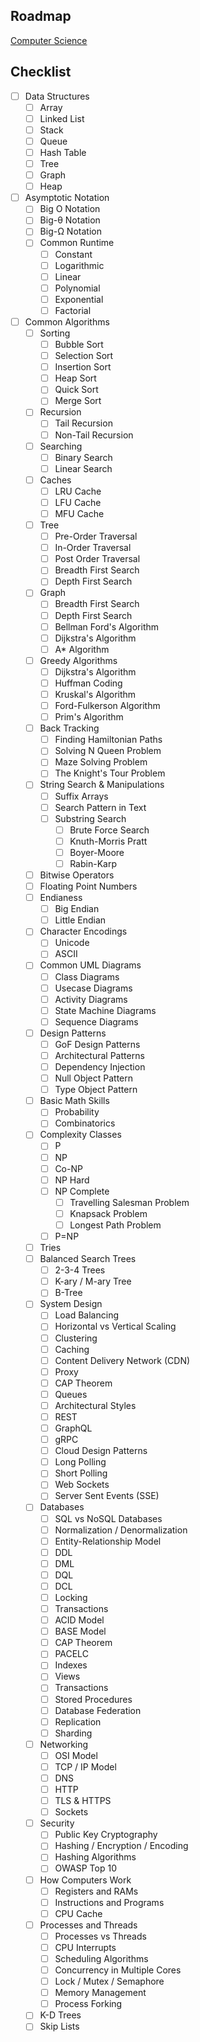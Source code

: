 ## Roadmap
[Computer Science](https://roadmap.sh/computer-science)

## Checklist
- [ ] Data Structures
	- [ ] Array
	- [ ] Linked List
	- [ ] Stack
	- [ ] Queue
	- [ ] Hash Table
	- [ ] Tree
	- [ ] Graph
	- [ ] Heap
- [ ] Asymptotic Notation
	- [ ] Big O Notation
	- [ ] Big-θ Notation
	- [ ] Big-Ω Notation
	- [ ] Common Runtime
		- [ ] Constant
		- [ ] Logarithmic
		- [ ] Linear
		- [ ] Polynomial
		- [ ] Exponential
		- [ ] Factorial
- [ ] Common Algorithms
	- [ ] Sorting
		- [ ] Bubble Sort
		- [ ] Selection Sort
		- [ ] Insertion Sort
		- [ ] Heap Sort
		- [ ] Quick Sort
		- [ ] Merge Sort
	- [ ] Recursion
		- [ ] Tail Recursion
		- [ ] Non-Tail Recursion
	- [ ] Searching
		- [ ] Binary Search
		- [ ] Linear Search
	- [ ] Caches
		- [ ] LRU Cache
		- [ ] LFU Cache
		- [ ] MFU Cache
	- [ ] Tree
		- [ ] Pre-Order Traversal
		- [ ] In-Order Traversal
		- [ ] Post Order Traversal
		- [ ] Breadth First Search
		- [ ] Depth First Search
	- [ ] Graph
		- [ ] Breadth First Search
		- [ ] Depth First Search
		- [ ] Bellman Ford's Algorithm
		- [ ] Dijkstra's Algorithm
		- [ ] A* Algorithm
	- [ ] Greedy Algorithms
		- [ ] Dijkstra's Algorithm
		- [ ] Huffman Coding
		- [ ] Kruskal's Algorithm
		- [ ] Ford-Fulkerson Algorithm
		- [ ] Prim's Algorithm
	- [ ] Back Tracking
		- [ ] Finding Hamiltonian Paths
		- [ ] Solving N Queen Problem
		- [ ] Maze Solving Problem
		- [ ] The Knight's Tour Problem
	- [ ] String Search & Manipulations
		- [ ] Suffix Arrays
		- [ ] Search Pattern in Text
		- [ ] Substring Search
			- [ ] Brute Force Search
			- [ ] Knuth-Morris Pratt
			- [ ] Boyer-Moore
			- [ ] Rabin-Karp
	- [ ] Bitwise Operators
	- [ ] Floating Point Numbers
	- [ ] Endianess
		- [ ] Big Endian
		- [ ] Little Endian
	- [ ] Character Encodings
		- [ ] Unicode
		- [ ] ASCII
	- [ ] Common UML Diagrams
		- [ ] Class Diagrams
		- [ ] Usecase Diagrams
		- [ ] Activity Diagrams
		- [ ] State Machine Diagrams
		- [ ] Sequence Diagrams
	- [ ] Design Patterns
		- [ ] GoF Design Patterns
		- [ ] Architectural Patterns
		- [ ] Dependency Injection
		- [ ] Null Object Pattern
		- [ ] Type Object Pattern
	- [ ] Basic Math Skills
		- [ ] Probability
		- [ ] Combinatorics
	- [ ] Complexity Classes
		- [ ] P
		- [ ] NP
		- [ ] Co-NP
		- [ ] NP Hard
		- [ ] NP Complete
			- [ ] Travelling Salesman Problem
			- [ ] Knapsack Problem
			- [ ] Longest Path Problem
		- [ ] P=NP
	- [ ] Tries
	- [ ] Balanced Search Trees
		- [ ] 2-3-4 Trees
		- [ ] K-ary / M-ary Tree
		- [ ] B-Tree
	- [ ] System Design
		- [ ] Load Balancing
		- [ ] Horizontal vs Vertical Scaling
		- [ ] Clustering
		- [ ] Caching
		- [ ] Content Delivery Network (CDN)
		- [ ] Proxy
		- [ ] CAP Theorem
		- [ ] Queues
		- [ ] Architectural Styles
		- [ ] REST
		- [ ] GraphQL
		- [ ] gRPC
		- [ ] Cloud Design Patterns
		- [ ] Long Polling
		- [ ] Short Polling
		- [ ] Web Sockets
		- [ ] Server Sent Events (SSE)
	- [ ] Databases
		- [ ] SQL vs NoSQL Databases
		- [ ] Normalization / Denormalization
		- [ ] Entity-Relationship Model
		- [ ] DDL
		- [ ] DML
		- [ ] DQL
		- [ ] DCL
		- [ ] Locking
		- [ ] Transactions
		- [ ] ACID Model
		- [ ] BASE Model
		- [ ] CAP Theorem
		- [ ] PACELC
		- [ ] Indexes
		- [ ] Views
		- [ ] Transactions
		- [ ] Stored Procedures
		- [ ] Database Federation
		- [ ] Replication
		- [ ] Sharding
	- [ ] Networking
		- [ ] OSI Model
		- [ ] TCP / IP Model
		- [ ] DNS
		- [ ] HTTP
		- [ ] TLS & HTTPS
		- [ ] Sockets
	- [ ] Security
		- [ ] Public Key Cryptography
		- [ ] Hashing / Encryption / Encoding
		- [ ] Hashing Algorithms
		- [ ] OWASP Top 10
	- [ ] How Computers Work
		- [ ] Registers and RAMs
		- [ ] Instructions and Programs
		- [ ] CPU Cache
	- [ ] Processes and Threads
		- [ ] Processes vs Threads
		- [ ] CPU Interrupts
		- [ ] Scheduling Algorithms
		- [ ] Concurrency in Multiple Cores
		- [ ] Lock / Mutex / Semaphore
		- [ ] Memory Management
		- [ ] Process Forking
	- [ ] K-D Trees
	- [ ] Skip Lists
